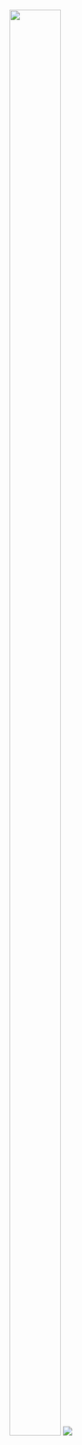 <h3><img  style="align-item" :"center" src="https://telegraph.org/file/91acdb682e1e54b833633-107e044bd9a94adc08.jpg" width="90px" height="80%">
   <img src="https://readme-typing-svg.herokuapp.com?color=FF4000&width=620&lines=✨+🦋𝐇𝐄𝐘+𝐓𝐇𝐄𝐑𝐄+𝐈𝐒+𝐀+𝑸𝑼𝑬𝑬𝑵'𝒔+𝑩𝒊𝑹𝒕𝑯𝑫𝑨𝒀+🖤+🥀"></b></h3>


